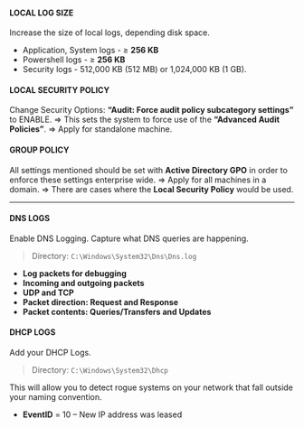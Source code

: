 #### LOCAL LOG SIZE
Increase the size of local logs, depending disk space.
- Application, System logs - ≥ **256 KB**
- Powershell logs - ≥ **256 KB**
- Security logs -  512,000 KB (512 MB) or 1,024,000 KB (1 GB).
#### LOCAL SECURITY POLICY
Change Security Options:  **“Audit: Force audit policy subcategory settings”** to ENABLE. 
=> This sets the system to force use of the **“Advanced Audit Policies”**.
=> Apply for standalone machine.
#### GROUP POLICY
All settings mentioned should be set with **Active Directory GPO** in order to enforce these settings enterprise wide. 
=> Apply for all machines in a domain.
=> There are cases where the **Local Security Policy** would be used.

---
#### DNS LOGS
Enable DNS Logging. Capture what DNS queries are happening. 

> Directory: `C:\Windows\System32\Dns\Dns.log`

-  **Log packets for debugging**
-  **Incoming and outgoing packets**
-  **UDP and TCP**
-  **Packet direction: Request and Response**
-  **Packet contents: Queries/Transfers and Updates**
#### DHCP LOGS
Add your DHCP Logs.

> Directory: `C:\Windows\System32\Dhcp`

This will allow you to detect rogue systems on your network that fall outside your naming convention. 
- **EventID** = 10 – New IP address was leased